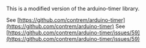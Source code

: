 This is a modified version of the arduino-timer library.

See [https://github.com/contrem/arduino-timer](https://github.com/contrem/arduino-timer)
See [https://github.com/contrem/arduino-timer/issues/59](https://github.com/contrem/arduino-timer/issues/59)
